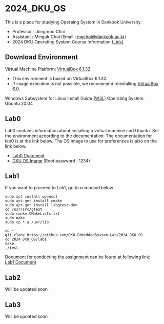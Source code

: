 # 2024_DKU_OS


This is a place for studying Operaing System in Dankook University.
- Professor : Jongmoo Choi
- Assistant : Minguk Choi (Email : mgchoi@dankook.ac.kr)
- 2024 DKU Operating System Course Information [(Link)](http://embedded.dankook.ac.kr/~choijm/course/course.html#OS)


## Download Environment
Virtual Machine Platform: [VirtualBox 6.1.32](https://www.virtualbox.org/wiki/Downloads)
- This environment is based on VirtualBox 6.1.32.
- If image execution is not possible, we recommend reinstalling [VirtualBox 6.0](https://www.virtualbox.org/wiki/Download_Old_Builds_6_0).

Windows Subsystem for Linux Install Guide [(WSL)](https://docs.microsoft.com/ko-KR/windows/wsl/install-win10#step-4---download-the-linux-kernel-update-package)
Operating System: Ubuntu 20.04

## Lab0
Lab0 contains information about installing a virtual machine and Ubuntu. Set the environment according to the documentation. The documentation for lab0 is at the link below. The OS image to use for preferences is also on the link below. 
- [Lab0 Document](https://drive.google.com/file/d/1pBeBZlKkimcdILv7AwA26p1IwYQKCPUZ/view?usp=sharing)
- [DKU OS Image](https://drive.google.com/file/d/19qontuOYiDqqQVj312CjC2TqFWc5XDPS/view?usp=sharing) (Root password : 1234)


## Lab1
If you want to proceed to Lab1, go to command below :
```
sudo apt install openssl
sudo apt-get install cmake
sudo apt-get install libgtest-dev
cd /usr/src/gtest
sudo cmake CMakeLists.txt
sudo make
sudo cp *.a /usr/lib

cd ~ 
git clone https://github.com/DKU-EmbeddedSystem-Lab/2024_DKU_OS
cd 2024_DKU_OS/lab1
make
./test
```

Document for conducting the assignment can be found at following link: [Lab1 Document](./lab1/[DKU_OS_LAB1]CPU_Scheduler_Simulator.pdf)

## Lab2
Will be updated soon
## Lab3
Will be updated soon